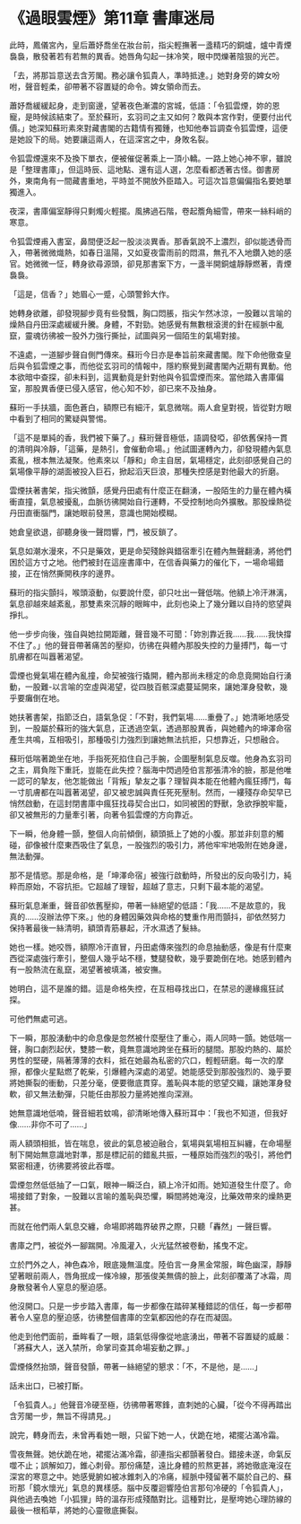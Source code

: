 # 《過眼雲煙》第11章 書庫迷局

此時，鳳儀宮內，皇后蕭妤喬坐在妝台前，指尖輕撫著一盞精巧的銅爐，爐中青煙裊裊，散發著若有若無的異香。她唇角勾起一抹冷笑，眼中閃爍著陰狠的光芒。



「去，將那旨意送去含芳閣。務必讓令狐貴人，準時抵達。」她對身旁的婢女吩咐，聲音輕柔，卻帶著不容置疑的命令。婢女領命而去。



蕭妤喬緩緩起身，走到窗邊，望著夜色漸濃的宮城，低語：「令狐雲煙，妳的恩寵，是時候該結束了。至於蘇珩，玄羽司之主又如何？敢與本宮作對，便要付出代價。」她深知蘇珩素來對藏書閣的古籍情有獨鍾，也知他奉旨調查令狐雲煙，這便是她設下的局。她要讓這兩人，在這深宮之中，身敗名裂。



令狐雲煙還來不及換下單衣，便被催促著乘上一頂小轎。一路上她心神不寧，雖說是「整理書庫」，但這時辰、這地點、還有這人選，怎麼看都透著古怪。御書房外，東南角有一間藏書重地，平時並不開放外臣踏入。可這次旨意偏偏指名要她單獨進入。



夜深，書庫偏室靜得只剩燭火輕擺。風拂過石階，卷起簷角細雪，帶來一絲料峭的寒意。



令狐雲煙甫入書室，鼻間便泛起一股淡淡異香。那香氣說不上濃烈，卻似能透骨而入，帶著微微熾熱，如春日溫陽，又如夏夜雷雨前的悶濕，無孔不入地鑽入她的感官。她微微一怔，轉身欲尋源頭，卻見那書案下方，一盞半開銅爐靜靜燃著，青煙裊裊。



「這是，信香？」她眉心一蹙，心頭警鈴大作。



她轉身欲離，卻發現腳步竟有些發飄，胸口悶脹，指尖乍然冰涼，一股難以言喻的燥熱自丹田深處緩緩升騰。身體，不對勁。她感覺有無數根滾燙的針在經脈中亂竄，靈魂彷彿被一股外力強行撕扯，試圖與另一個陌生的氣場對接。



不遠處，一道腳步聲自側門傳來。蘇珩今日亦是奉旨前來藏書閣。陛下命他徹查皇后與令狐雲煙之事，而他從玄羽司的情報中，隱約察覺到藏書閣內近期有異動。他本欲暗中查探，卻未料到，這異動竟是針對他與令狐雲煙而來。當他踏入書庫偏室，那股異香便已侵入感官，他心知不妙，卻已來不及抽身。



蘇珩一手扶牆，面色蒼白，額際已有細汗，氣息微喘。兩人倉皇對視，皆從對方眼中看到了相同的驚疑與警惕。



「這不是單純的香，我們被下藥了。」蘇珩聲音極低，語調發啞，卻依舊保持一貫的清明與冷靜，「這藥，是熱引，會催動命場。」他試圖運轉內力，卻發現體內氣息紊亂，根本無法凝聚。他素來以「靜和」命主自居，氣場穩定，此刻卻感覺自己的氣場像平靜的湖面被投入巨石，掀起滔天巨浪，那種失控感是對他最大的折磨。



雲煙扶著書架，指尖微顫，感覺丹田處有什麼正在翻湧，一股陌生的力量在體內橫衝直撞，氣息被擾亂，血脈彷彿開始自行運轉，不受控制地向外擴散。那股燥熱從丹田直衝腦門，讓她眼前發黑，意識也開始模糊。



她倉皇欲退，卻聽身後一聲悶響，門，被反鎖了。



氣息如潮水漫來，不只是藥效，更是命契殘餘與錯宿牽引在體內無聲翻湧，將他們困於這方寸之地。他們被封在這座書庫中，在信香與藥力的催化下，一場命場錯接，正在悄然撕開秩序的邊界。



蘇珩的指尖顫抖，喉頭滾動，似要說什麼，卻只吐出一聲低喘。他額上冷汗淋漓，氣息卻越來越紊亂，那雙素來沉靜的眼眸中，此刻也染上了幾分難以自持的慾望與掙扎。



他一步步向後，強自與她拉開距離，聲音幾不可聞：「妳別靠近我……我……我快撐不住了。」他的聲音帶著痛苦的壓抑，彷彿在與體內那股失控的力量搏鬥，每一寸肌膚都在叫囂著渴望。



雲煙也覺氣場在體內亂撞，命契被強行撬開，體內那尚未穩定的命息竟開始自行湧動，一股難-以言喻的空虛與渴望，從四肢百骸深處蔓延開來，讓她渾身發軟，幾乎要癱倒在地。



她扶著書架，指節泛白，語氣急促：「不對，我們氣場……重疊了。」她清晰地感受到，一股屬於蘇珩的強大氣息，正透過空氣，透過那股異香，與她體內的坤澤命宿產生共鳴，互相吸引，那種吸引力強烈到讓她無法抗拒，只想靠近，只想融合。



蘇珩低喘著跪坐在地，手指死死掐住自己手腕，企圖壓制氣息反噬。他身為玄羽司之主，肩負陛下重託，豈能在此失控？腦海中閃過陸伯言那張清冷的臉，那是他唯一認可的摯友，他怎能做出「背叛」摯友之事？理智與本能在他體內瘋狂搏鬥，每一寸肌膚都在叫囂著渴望，卻又被忠誠與責任死死壓制。然而，一縷殘存命契早已悄然啟動，在這封閉書庫中瘋狂找尋契合出口，如同被困的野獸，急欲掙脫牢籠，卻又被無形的力量牽引著，向著令狐雲煙的方向靠近。



下一瞬，他身體一顫，整個人向前傾倒，額頭抵上了她的小腹。那並非刻意的觸碰，卻像被什麼東西吸住了氣息，一股強烈的吸引力，將他牢牢地吸附在她身邊，無法動彈。



那不是情慾。那是命格，是「坤澤命宿」被強行啟動時，所發出的反向吸引力，純粹而原始，不容抗拒。它超越了理智，超越了意志，只剩下最本能的渴望。



蘇珩氣息漸重，聲音卻依舊壓抑，帶著一絲絕望的低語：「我……不是故意的，我真的……沒辦法停下來。」他的身體因藥效與命格的雙重作用而顫抖，卻依然努力保持著最後一絲清明，額頭青筋暴起，汗水濕透了髮絲。



她也一樣。她咬唇，額際冷汗直冒，丹田處傳來強烈的命息抽動感，像是有什麼東西從深處強行牽引，整個人幾乎站不穩，雙腿發軟，幾乎要跪倒在地。她感到體內有一股熱流在亂竄，渴望著被填滿，被安撫。



她明白，這不是誰的錯。這是命格失控，在互相尋找出口，在禁忌的邊緣瘋狂試探。



可他們無處可逃。



下一瞬，那股湧動中的命息像是忽然被什麼壓住了重心，兩人同時一顫。她低喘一聲，胸口劇烈起伏，雙膝一軟，竟無意識地跨坐在蘇珩的腿間。那股灼熱的、屬於男性的堅硬，隔著薄薄的衣料，抵在她最為私密的穴口，輕輕研磨。每一次的摩擦，都像火星點燃了乾柴，引爆體內深處的渴望。她能感受到那股強烈的、幾乎要將她撕裂的衝動，只差分毫，便要徹底貫穿。羞恥與本能的慾望交織，讓她渾身發軟，卻又無法動彈，只能任由那股力量將她推向深淵。



她無意識地低喃，聲音細若蚊鳴，卻清晰地傳入蘇珩耳中：「我也不知道，但我好像……非你不可了……」



兩人額頭相抵，皆在喘息，彼此的氣息被迫融合，氣場與氣場相互糾纏，在命場壓制下開始無意識地對準，那是標記前的錯亂共振，一種原始而強烈的吸引，將他們緊密相連，彷彿要將彼此吞噬。



雲煙忽然低低抽了一口氣，眼神一瞬泛白，額上冷汗如雨。她知道發生什麼了。命場接錯了對象，一股難以言喻的羞恥與恐懼，瞬間將她淹沒，比藥效帶來的燥熱更甚。



而就在他們兩人氣息交纏，命場即將臨界破界之際，只聽「轟然」一聲巨響。



書庫之門，被從外一腳踹開。冷風灌入，火光猛然被卷動，搖曳不定。



立於門外之人，神色森冷，眼底幾無溫度。陸伯言一身黑金常服，眸色幽深，靜靜望著眼前兩人，唇角抿成一條冷線，那張俊美無儔的臉上，此刻卻覆滿了冰霜，周身散發著令人窒息的壓迫感。



他沒開口。只是一步步踏入書庫，每一步都像在踏碎某種錯認的信任，每一步都帶著令人窒息的壓迫感，彷彿整個書庫的空氣都因他的存在而凝固。



他走到他們面前，垂眸看了一眼，語氣低得像從地底湧出，帶著不容置疑的威嚴：「將蘇大人，送入禁所，命掌司查其命場妄動之罪。」



雲煙倏然抬頭，聲音發顫，帶著一絲絕望的懇求：「不，不是他，是……」



話未出口，已被打斷。



「令狐貴人。」他聲音冷硬至極，彷彿帶著寒鋒，直刺她的心臟，「從今不得再踏出含芳閣一步，無旨不得請見。」



說完，轉身而去，未曾再看她一眼，只留下她一人，伏跪在地，裙擺沾滿冷霜。



雪夜無聲。她伏跪在地，裙擺沾滿冷霜，卻連指尖都顫著發白。錯接未遂，命氣反噬不止；誤解如刀，錐心刺骨。那份痛楚，遠比身體的煎熬更甚，將她徹底淹沒在深宮的寒意之中。她感覺腑如被冰錐刺入的冷痛，經脈中殘留著不屬於自己的、蘇珩那「鏡水懷光」氣息的異樣感。腦中反覆迴響陸伯言那句冷硬的「令狐貴人」，與他過去喚她「小狐狸」時的溫存形成殘酷對比。這種對比，是壓垮她心理防線的最後一根稻草，將她的心靈徹底撕裂。

